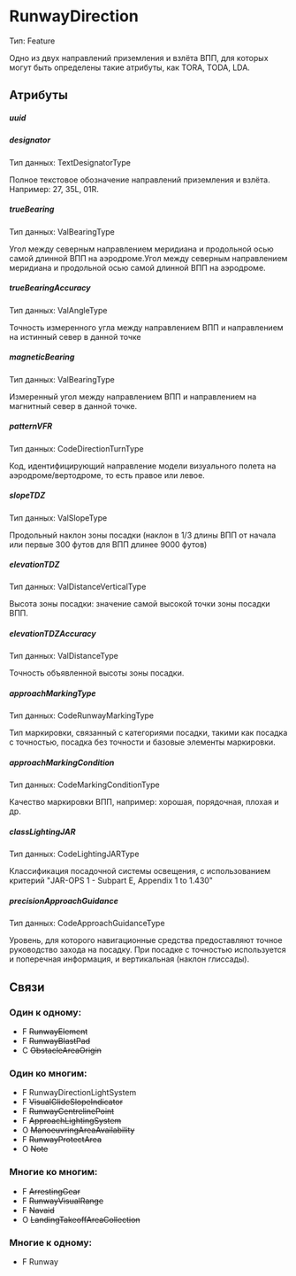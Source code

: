 RunwayDirection
===============
Тип: Feature

Одно из двух направлений приземления и взлёта ВПП, для которых могут быть определены такие атрибуты, как TORA, TODA, LDA.

## Атрибуты

##### uuid

##### designator
Тип данных: TextDesignatorType

Полное текстовое обозначение направлений приземления и взлёта.
Например: 27, 35L, 01R.

##### trueBearing
Тип данных: ValBearingType

Угол между северным направлением меридиана и продольной осью самой длинной ВПП на аэродроме.Угол между северным направлением меридиана и продольной осью самой длинной ВПП на аэродроме.

##### trueBearingAccuracy
Тип данных: ValAngleType

Точность измеренного угла между направлением ВПП и направлением на истинный север в данной точке

##### magneticBearing
Тип данных: ValBearingType

Измеренный угол между направлением ВПП и направлением на магнитный север в данной точке.

##### patternVFR
Тип данных: CodeDirectionTurnType

Код, идентифицирующий направление модели визуального полета на аэродроме/вертодроме, то есть правое или левое.

##### slopeTDZ
Тип данных: ValSlopeType

Продольный наклон зоны посадки (наклон в 1/3 длины ВПП от начала или первые 300 футов для ВПП длинее 9000 футов)

##### elevationTDZ
Тип данных: ValDistanceVerticalType

Высота зоны посадки: значение самой высокой точки зоны посадки ВПП.

##### elevationTDZAccuracy
Тип данных: ValDistanceType

Точность объявленной высоты зоны посадки.

##### approachMarkingType
Тип данных: CodeRunwayMarkingType

Тип маркировки, связанный с категориями посадки, такими как посадка с точностью, посадка без точности и базовые элементы маркировки.

##### approachMarkingCondition
Тип данных: CodeMarkingConditionType

Качество маркировки ВПП, например: хорошая, порядочная, плохая и др.

##### classLightingJAR
Тип данных: CodeLightingJARType

Классификация посадочной системы освещения, с использованием критерий "JAR-OPS 1 - Subpart E, Appendix 1 to 1.430"

##### precisionApproachGuidance
Тип данных: CodeApproachGuidanceType

Уровень, для которого навигационные средства предоставляют точное руководство захода на посадку. При посадке с точностью используется и поперечная информация, и вертикальная (наклон глиссады).

## Связи

### Один к одному:

- F ~~RunwayElement~~
- F ~~RunwayBlastPad~~
- C ~~ObstacleAreaOrigin~~

### Один ко многим:

- F RunwayDirectionLightSystem
- F ~~VisualGlideSlopeIndicator~~
- F ~~RunwayCentrelinePoint~~
- F ~~ApproachLightingSystem~~
- O ~~ManoeuvringAreaAvailability~~
- F ~~RunwayProtectArea~~
- O ~~Note~~

### Многие ко многим:

- F ~~ArrestingGear~~
- F ~~RunwayVisualRange~~
- F ~~Navaid~~
- O ~~LandingTakeoffAreaCollection~~

### Многие к одному:

- F Runway
